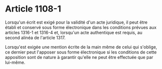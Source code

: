 # Article 1108-1

Lorsqu'un écrit est exigé pour la validité d'un acte juridique, il peut être établi et conservé sous forme électronique dans les conditions prévues aux articles 1316-1 et 1316-4 et, lorsqu'un acte authentique est requis, au second alinéa de l'article 1317.

Lorsqu'est exigée une mention écrite de la main même de celui qui s'oblige, ce dernier peut l'apposer sous forme électronique si les conditions de cette apposition sont de nature à garantir qu'elle ne peut être effectuée que par lui-même.
